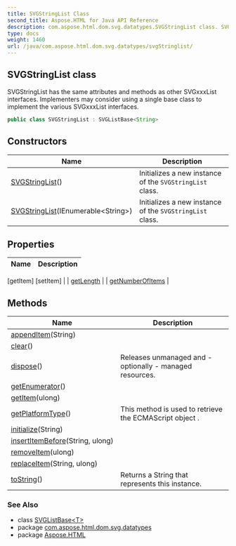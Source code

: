 ```yaml
---
title: SVGStringList Class
second_title: Aspose.HTML for Java API Reference
description: com.aspose.html.dom.svg.datatypes.SVGStringList class. SVGStringList has the same attributes and methods as other SVGxxxList interfaces. Implementers may consider using a single base class to implement the various SVGxxxList interfaces
type: docs
weight: 1460
url: /java/com.aspose.html.dom.svg.datatypes/svgStringlist/
---
```

## SVGStringList class

SVGStringList has the same attributes and methods as other SVGxxxList interfaces. Implementers may consider using a single base class to implement the various SVGxxxList interfaces.

```java
public class SVGStringList : SVGListBase<String>
```

## Constructors

| Name | Description |
| --- | --- |
| [SVGStringList](svgStringlist/#constructor)() | Initializes a new instance of the `SVGStringList` class. |
| [SVGStringList](svgStringlist/#constructor_1)(IEnumerable&lt;String&gt;) | Initializes a new instance of the `SVGStringList` class. |

## Properties

| Name | Description |
| --- | --- |
[getItem]
[setItem]  |
| [getLength](../../com.aspose.html.dom.svg.collections/svglistbase-1/length/)  |
| [getNumberOfItems](../../com.aspose.html.dom.svg.collections/svglistbase-1/numberofitems/)  |

## Methods

| Name | Description |
| --- | --- |
| [appendItem](../../com.aspose.html.dom.svg.collections/svglistbase-1/appenditem/)(String) |  |
| [clear](../../com.aspose.html.dom.svg.collections/svglistbase-1/clear/)() |  |
| [dispose](../../com.aspose.html.dom.svg.datatypes/svgvaluetype/dispose/)() | Releases unmanaged and - optionally - managed resources. |
| [getEnumerator](../../com.aspose.html.dom.svg.collections/svglistbase-1/getenumerator/)() |  |
| [getItem](../../com.aspose.html.dom.svg.collections/svglistbase-1/getitem/)(ulong) |  |
| [getPlatformType](../../com.aspose.html.dom/domobject/getplatformtype/)() | This method is used to retrieve the ECMAScript object . |
| [initialize](../../com.aspose.html.dom.svg.collections/svglistbase-1/initialize/)(String) |  |
| [insertItemBefore](../../com.aspose.html.dom.svg.collections/svglistbase-1/insertitembefore/)(String, ulong) |  |
| [removeItem](../../com.aspose.html.dom.svg.collections/svglistbase-1/removeitem/)(ulong) |  |
| [replaceItem](../../com.aspose.html.dom.svg.collections/svglistbase-1/replaceitem/)(String, ulong) |  |
| [toString](../../com.aspose.html.dom.svg.datatypes/svgStringlist/toString/)() | Returns a String that represents this instance. |

### See Also

* class [SVGListBase&lt;T&gt;](../../com.aspose.html.dom.svg.collections/svglistbase-1/)
* package [com.aspose.html.dom.svg.datatypes](../../com.aspose.html.dom.svg.datatypes/)
* package [Aspose.HTML](../../)
